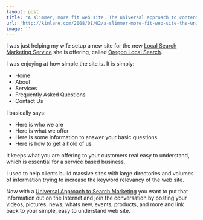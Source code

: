 ```yaml
---
layout: post
title: "A slimmer, more fit web site. The universal approach to content."
url: 'http://kinlane.com/2008/01/02/a-slimmer-more-fit-web-site-the-universal-approach-to-content/'
image: ''
---
```


I was just helping my wife setup a new site for the new [Local Search Marketing Service][1] she is offering, called [Oregon Local Search][1].

I was enjoying at how simple the site is. It is simply:


  * Home
  * About
  * Services
  * Frequently Asked Questions
  * Contact Us

I basically says:


  * Here is who we are
  * Here is what we offer
  * Here is some information to answer your basic questions
  * Here is how to get a hold of us

It keeps what you are offering to your customers real easy to understand, which is essential for a service based business.

I used to help clients build massive sites with large directories and volumes of information trying to increase the keyword relevancy of the web site.

Now with a [Universal Approach to Search Marketing][1] you want to put that information out on the Internet and join the conversation by posting your videos, pictures, news, whats new, events, products, and more and link back to your simple, easy to understand web site.

   [1]: http://www.oregonlocalsearch.com/
